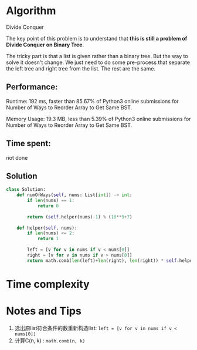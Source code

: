 # Algorithm

Divide Conquer

The key point of this problem is to understand that **this is still a problem of Divide Conquer on Binary Tree**. 

The tricky part is that a list is given rather than a binary tree. But the way to solve it doesn't change. We just need to do some pre-process that separate the left tree and right tree from the list.  The rest are the same. 

## Performance:

Runtime: 192 ms, faster than 85.67% of Python3 online submissions for Number of Ways to Reorder Array to Get Same BST.

Memory Usage: 19.3 MB, less than 5.39% of Python3 online submissions for Number of Ways to Reorder Array to Get Same BST.

## Time spent:

not done

## Solution

```python
class Solution:
    def numOfWays(self, nums: List[int]) -> int:
        if len(nums) == 1:
            return 0
        
        return (self.helper(nums)-1) % (10**9+7)
    
    def helper(self, nums):
        if len(nums) <= 2:
            return 1
        
        left = [v for v in nums if v < nums[0]]
        right = [v for v in nums if v > nums[0]]
        return math.comb(len(left)+len(right), len(right)) * self.helper(left) * self.helper(right)
```

# Time complexity

# Notes and Tips

1. 选出原list符合条件的数重新构造list: `left = [v for v in nums if v < nums[0]]`
2. 计算C(n, k) : `math.comb(n, k)`

